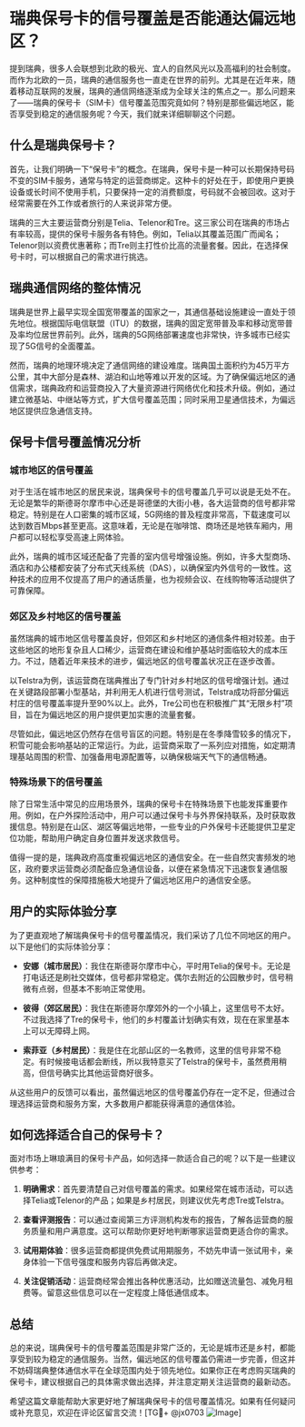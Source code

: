 # 瑞典保号卡的信号覆盖是否能通达偏远地区？

提到瑞典，很多人会联想到北欧的极光、宜人的自然风光以及高福利的社会制度。而作为北欧的一员，瑞典的通信服务也一直走在世界的前列。尤其是在近年来，随着移动互联网的发展，瑞典的通信网络逐渐成为全球关注的焦点之一。那么问题来了——瑞典的保号卡（SIM卡）信号覆盖范围究竟如何？特别是那些偏远地区，能否享受到稳定的通信服务呢？今天，我们就来详细聊聊这个问题。

## 什么是瑞典保号卡？

首先，让我们明确一下“保号卡”的概念。在瑞典，保号卡是一种可以长期保持号码不变的SIM卡服务，通常与特定的运营商绑定。这种卡的好处在于，即使用户更换设备或长时间不使用手机，只要保持一定的消费额度，号码就不会被回收。这对于经常需要在外工作或者旅行的人来说非常方便。

瑞典的三大主要运营商分别是Telia、Telenor和Tre。这三家公司在瑞典的市场占有率较高，提供的保号卡服务各有特色。例如，Telia以其覆盖范围广而闻名；Telenor则以资费优惠著称；而Tre则主打性价比高的流量套餐。因此，在选择保号卡时，可以根据自己的需求进行挑选。

## 瑞典通信网络的整体情况

瑞典是世界上最早实现全国宽带覆盖的国家之一，其通信基础设施建设一直处于领先地位。根据国际电信联盟（ITU）的数据，瑞典的固定宽带普及率和移动宽带普及率均位居世界前列。此外，瑞典的5G网络部署速度也非常快，许多城市已经实现了5G信号的全面覆盖。

然而，瑞典的地理环境决定了通信网络的建设难度。瑞典国土面积约为45万平方公里，其中大部分是森林、湖泊和山地等难以开发的区域。为了确保偏远地区的通信需求，瑞典政府和运营商投入了大量资源进行网络优化和技术升级。例如，通过建立微基站、中继站等方式，扩大信号覆盖范围；同时采用卫星通信技术，为偏远地区提供应急通信支持。

## 保号卡信号覆盖情况分析

### 城市地区的信号覆盖

对于生活在城市地区的居民来说，瑞典保号卡的信号覆盖几乎可以说是无处不在。无论是繁华的斯德哥尔摩市中心还是哥德堡的大街小巷，各大运营商的信号都非常稳定。特别是在人口密集的城市区域，5G网络的普及程度非常高，下载速度可以达到数百Mbps甚至更高。这意味着，无论是在咖啡馆、商场还是地铁车厢内，用户都可以轻松享受高速上网体验。

此外，瑞典的城市区域还配备了完善的室内信号增强设施。例如，许多大型商场、酒店和办公楼都安装了分布式天线系统（DAS），以确保室内外信号的一致性。这种技术的应用不仅提高了用户的通话质量，也为视频会议、在线购物等活动提供了可靠保障。

### 郊区及乡村地区的信号覆盖

虽然瑞典的城市地区信号覆盖良好，但郊区和乡村地区的通信条件相对较差。由于这些地区的地形复杂且人口稀少，运营商在建设和维护基站时面临较大的成本压力。不过，随着近年来技术的进步，偏远地区的信号覆盖状况正在逐步改善。

以Telstra为例，该运营商在瑞典推出了专门针对乡村地区的信号增强计划。通过在关键路段部署小型基站，并利用无人机进行信号测试，Telstra成功将部分偏远村庄的信号覆盖率提升至90%以上。此外，Tre公司也在积极推广其“无限乡村”项目，旨在为偏远地区的用户提供更加实惠的流量套餐。

尽管如此，偏远地区仍然存在信号盲区的问题。特别是在冬季降雪较多的情况下，积雪可能会影响基站的正常运行。为此，运营商采取了一系列应对措施，如定期清理基站周围的积雪、加强备用电源配置等，以确保极端天气下的通信畅通。

### 特殊场景下的信号覆盖

除了日常生活中常见的应用场景外，瑞典的保号卡在特殊场景下也能发挥重要作用。例如，在户外探险活动中，用户可以通过保号卡与外界保持联系，及时获取救援信息。特别是在山区、湖区等偏远地带，一些专业的户外保号卡还能提供卫星定位功能，帮助用户确定自身位置并发送求救信号。

值得一提的是，瑞典政府高度重视偏远地区的通信安全。在一些自然灾害频发的地区，政府要求运营商必须配备应急通信设备，以便在紧急情况下迅速恢复通信服务。这种制度性的保障措施极大地提升了偏远地区用户的通信安全感。

## 用户的实际体验分享

为了更直观地了解瑞典保号卡的信号覆盖情况，我们采访了几位不同地区的用户。以下是他们的实际体验分享：

- **安娜（城市居民）**：我住在斯德哥尔摩市中心，平时用Telia的保号卡。无论是打电话还是刷社交媒体，信号都非常稳定。偶尔去附近的公园散步时，信号稍微有点弱，但基本不影响正常使用。

- **彼得（郊区居民）**：我住在斯德哥尔摩郊外的一个小镇上，这里信号不太好。不过我选择了Tre的保号卡，他们的乡村覆盖计划确实有效，现在在家里基本上可以无障碍上网。

- **索菲亚（乡村居民）**：我是住在北部山区的一名教师，这里的信号非常不稳定。有时候接电话都会断线，所以我特意买了Telstra的保号卡，虽然费用稍高，但信号确实比其他运营商好很多。

从这些用户的反馈可以看出，虽然偏远地区的信号覆盖仍存在一定不足，但通过合理选择运营商和服务方案，大多数用户都能获得满意的通信体验。

## 如何选择适合自己的保号卡？

面对市场上琳琅满目的保号卡产品，如何选择一款适合自己的呢？以下是一些建议供参考：

1. **明确需求**：首先要清楚自己对信号覆盖的需求。如果经常在城市活动，可以选择Telia或Telenor的产品；如果是乡村居民，则建议优先考虑Tre或Telstra。

2. **查看评测报告**：可以通过查阅第三方评测机构发布的报告，了解各运营商的服务质量和用户满意度。这可以帮助你更好地判断哪家运营商更适合你的需求。

3. **试用期体验**：很多运营商都提供免费试用期服务，不妨先申请一张试用卡，亲身体验一下信号强度和服务内容后再做决定。

4. **关注促销活动**：运营商经常会推出各种优惠活动，比如赠送流量包、减免月租费等。留意这些信息可以在一定程度上降低通信成本。

## 总结

总的来说，瑞典保号卡的信号覆盖范围是非常广泛的，无论是城市还是乡村，都能享受到较为稳定的通信服务。当然，偏远地区的信号覆盖仍需进一步完善，但这并不妨碍瑞典整体通信水平在全球范围内处于领先地位。如果你正在考虑购买瑞典的保号卡，建议根据自己的具体需求做出选择，并注意定期关注运营商的最新动态。

希望这篇文章能帮助大家更好地了解瑞典保号卡的信号覆盖情况。如果有任何疑问或补充意见，欢迎在评论区留言交流！[TG💪+ @jx0703 ![Image](https://github.com/user-attachments/assets/dbca1d08-cadb-493c-b0ec-ad6f7a83f270)]